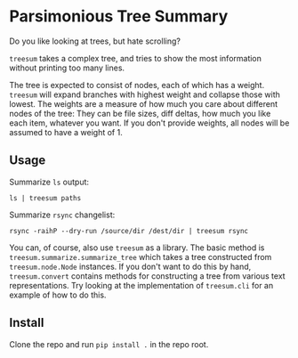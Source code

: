 # Parsimonious Tree Summary
Do you like looking at trees, but hate scrolling?

`treesum` takes a complex tree, and tries to show the most information without printing too many lines.

The tree is expected to consist of nodes, each of which has a weight. `treesum` will expand branches with highest weight and collapse those with lowest. The weights are a measure of how much you care about different nodes of the tree: They can be file sizes, diff deltas, how much you like each item, whatever you want. If you don't provide weights, all nodes will be assumed to have a weight of 1.

## Usage
Summarize `ls` output:
```shell script
ls | treesum paths
```

Summarize `rsync` changelist:
```shell script
rsync -raihP --dry-run /source/dir /dest/dir | treesum rsync
```

You can, of course, also use `treesum` as a library. The basic method is `treesum.summarize.summarize_tree` which takes a tree constructed from `treesum.node.Node` instances. If you don't want to do this by hand, `treesum.convert` contains methods for constructing a tree from various text representations. Try looking at the implementation of `treesum.cli` for an example of how to do this.

## Install
Clone the repo and run `pip install .` in the repo root.
